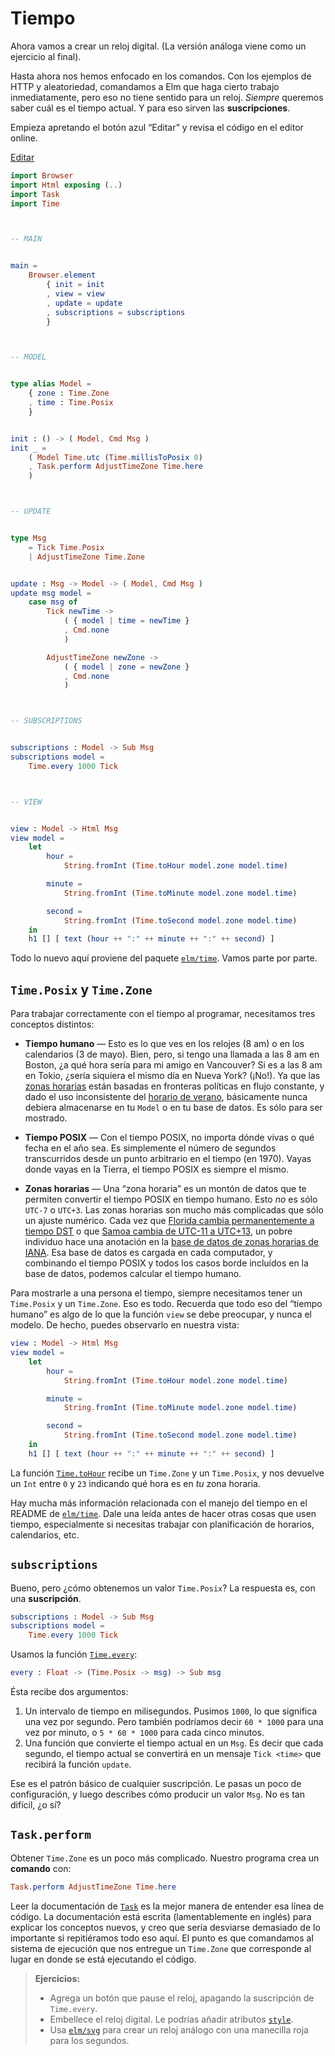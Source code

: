 # Tiempo

Ahora vamos a crear un reloj digital. (La versión análoga viene como un ejercicio al final).

Hasta ahora nos hemos enfocado en los comandos. Con los ejemplos de HTTP y aleatoriedad, comandamos a Elm que haga cierto trabajo inmediatamente, pero eso no tiene sentido para un reloj. _Siempre_ queremos saber cuál es el tiempo actual. Y para eso sirven las **suscripciones**.

Empieza apretando el botón azul “Editar” y revisa el código en el editor online.

<div class="edit-link"><a href="https://elm-lang.org/examples/time">Editar</a></div>

```elm
import Browser
import Html exposing (..)
import Task
import Time



-- MAIN


main =
    Browser.element
        { init = init
        , view = view
        , update = update
        , subscriptions = subscriptions
        }



-- MODEL


type alias Model =
    { zone : Time.Zone
    , time : Time.Posix
    }


init : () -> ( Model, Cmd Msg )
init _ =
    ( Model Time.utc (Time.millisToPosix 0)
    , Task.perform AdjustTimeZone Time.here
    )



-- UPDATE


type Msg
    = Tick Time.Posix
    | AdjustTimeZone Time.Zone


update : Msg -> Model -> ( Model, Cmd Msg )
update msg model =
    case msg of
        Tick newTime ->
            ( { model | time = newTime }
            , Cmd.none
            )

        AdjustTimeZone newZone ->
            ( { model | zone = newZone }
            , Cmd.none
            )



-- SUBSCRIPTIONS


subscriptions : Model -> Sub Msg
subscriptions model =
    Time.every 1000 Tick



-- VIEW


view : Model -> Html Msg
view model =
    let
        hour =
            String.fromInt (Time.toHour model.zone model.time)

        minute =
            String.fromInt (Time.toMinute model.zone model.time)

        second =
            String.fromInt (Time.toSecond model.zone model.time)
    in
    h1 [] [ text (hour ++ ":" ++ minute ++ ":" ++ second) ]
```

Todo lo nuevo aquí proviene del paquete [`elm/time`][time]. Vamos parte por parte.

[time]: https://package.elm-lang.org/packages/elm/time/latest/

## `Time.Posix` y `Time.Zone`

Para trabajar correctamente con el tiempo al programar, necesitamos tres conceptos distintos:

- **Tiempo humano** — Esto es lo que ves en los relojes (8 am) o en los calendarios (3 de mayo). Bien, pero, si tengo una llamada a las 8 am en Boston, ¿a qué hora sería para mi amigo en Vancouver? Si es a las 8 am en Tokio, ¿sería siquiera el mismo día en Nueva York? (¡No!). Ya que las [zonas horarias][tz] están basadas en fronteras políticas en flujo constante, y dado el uso inconsistente del [horario de verano][dst], básicamente nunca debiera almacenarse en tu `Model` o en tu base de datos. Es sólo para ser mostrado.

- **Tiempo POSIX** — Con el tiempo POSIX, no importa dónde vivas o qué fecha en el año sea. Es simplemente el número de segundos transcurridos desde un punto arbitrario en el tiempo (en 1970). Vayas donde vayas en la Tierra, el tiempo POSIX es siempre el mismo.

- **Zonas horarias** — Una “zona horaria” es un montón de datos que te permiten convertir el tiempo POSIX en tiempo humano. Esto _no_ es sólo `UTC-7` o `UTC+3`. Las zonas horarias son mucho más complicadas que sólo un ajuste numérico. Cada vez que [Florida cambia permanentemente a tiempo DST][florida] o que [Samoa cambia de UTC-11 a UTC+13][samoa], un pobre individuo hace una anotación en la [base de datos de zonas horarias de IANA][iana]. Esa base de datos es cargada en cada computador, y combinando el tiempo POSIX y todos los casos borde incluídos en la base de datos, podemos calcular el tiempo humano.

Para mostrarle a una persona el tiempo, siempre necesitamos tener un `Time.Posix` y un `Time.Zone`. Eso es todo. Recuerda que todo eso del “tiempo humano” es algo de lo que la función `view` se debe preocupar, y nunca el modelo. De hecho, puedes observarlo en nuestra vista:

```elm
view : Model -> Html Msg
view model =
    let
        hour =
            String.fromInt (Time.toHour model.zone model.time)

        minute =
            String.fromInt (Time.toMinute model.zone model.time)

        second =
            String.fromInt (Time.toSecond model.zone model.time)
    in
    h1 [] [ text (hour ++ ":" ++ minute ++ ":" ++ second) ]
```

La función [`Time.toHour`][toHour] recibe un `Time.Zone` y un `Time.Posix`, y nos devuelve un `Int` entre `0` y `23` indicando qué hora es en _tu_ zona horaria.

Hay mucha más información relacionada con el manejo del tiempo en el README de [`elm/time`][time]. Dale una leída antes de hacer otras cosas que usen tiempo, especialmente si necesitas trabajar con planificación de horarios, calendarios, etc.

[tz]: https://es.wikipedia.org/wiki/Huso_horario
[dst]: https://es.wikipedia.org/wiki/Horario_de_verano
[iana]: https://es.wikipedia.org/wiki/TZ_Database
[samoa]: https://en.wikipedia.org/wiki/Time_in_Samoa
[florida]: https://www.npr.org/sections/thetwo-way/2018/03/08/591925587/
[toHour]: https://package.elm-lang.org/packages/elm/time/latest/Time#toHour

## `subscriptions`

Bueno, pero ¿cómo obtenemos un valor `Time.Posix`? La respuesta es, con una **suscripción**.

```elm
subscriptions : Model -> Sub Msg
subscriptions model =
    Time.every 1000 Tick
```

Usamos la función [`Time.every`][every]:

[every]: https://package.elm-lang.org/packages/elm/time/latest/Time#every

```elm
every : Float -> (Time.Posix -> msg) -> Sub msg
```

Ésta recibe dos argumentos:

1. Un intervalo de tiempo en milisegundos. Pusimos `1000`, lo que significa una vez por segundo. Pero también podríamos decir `60 * 1000` para una vez por minuto, o `5 * 60 * 1000` para cada cinco minutos.
2. Una función que convierte el tiempo actual en un `Msg`. Es decir que cada segundo, el tiempo actual se convertirá en un mensaje `Tick <time>` que recibirá la función `update`.

Ese es el patrón básico de cualquier suscripción. Le pasas un poco de configuración, y luego describes cómo producir un valor `Msg`. No es tan difícil, ¿o sí?

## `Task.perform`

Obtener `Time.Zone` es un poco más complicado. Nuestro programa crea un **comando** con:

```elm
Task.perform AdjustTimeZone Time.here
```

Leer la documentación de [`Task`][task] es la mejor manera de entender esa línea de código. La documentación está escrita (lamentablemente en inglés) para explicar los conceptos nuevos, y creo que sería desviarse demasiado de lo importante si repitiéramos todo eso aquí. El punto es que comandamos al sistema de ejecución que nos entregue un `Time.Zone` que corresponde al lugar en donde se está ejecutando el código.

<!-- TODO: Añadir explicación breve de Task, para no depender de la documentación en inglés. -->

[utc]: https://package.elm-lang.org/packages/elm/time/latest/Time#utc
[task]: https://package.elm-lang.org/packages/elm/core/latest/Task

> **Ejercicios:**
>
> - Agrega un botón que pause el reloj, apagando la suscripción de `Time.every`.
> - Embellece el reloj digital. Le podrías añadir atributos [`style`][style].
> - Usa [`elm/svg`][svg] para crear un reloj análogo con una manecilla roja para los segundos.

[style]: https://package.elm-lang.org/packages/elm/html/latest/Html-Attributes#style
[svg]: https://package.elm-lang.org/packages/elm/svg/latest/
